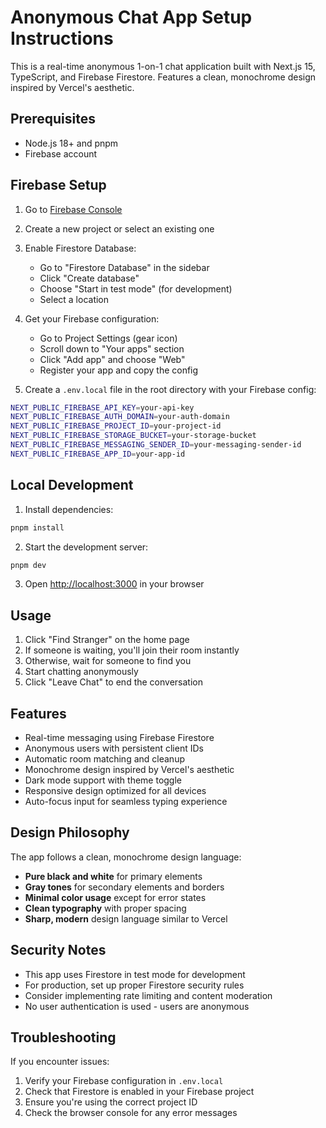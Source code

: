 # Anonymous Chat App Setup Instructions

This is a real-time anonymous 1-on-1 chat application built with Next.js 15, TypeScript, and Firebase Firestore. Features a clean, monochrome design inspired by Vercel's aesthetic.

## Prerequisites

- Node.js 18+ and pnpm
- Firebase account

## Firebase Setup

1. Go to [Firebase Console](https://console.firebase.google.com/)
2. Create a new project or select an existing one
3. Enable Firestore Database:
   - Go to "Firestore Database" in the sidebar
   - Click "Create database"
   - Choose "Start in test mode" (for development)
   - Select a location

4. Get your Firebase configuration:
   - Go to Project Settings (gear icon)
   - Scroll down to "Your apps" section
   - Click "Add app" and choose "Web"
   - Register your app and copy the config

5. Create a `.env.local` file in the root directory with your Firebase config:

```bash
NEXT_PUBLIC_FIREBASE_API_KEY=your-api-key
NEXT_PUBLIC_FIREBASE_AUTH_DOMAIN=your-auth-domain
NEXT_PUBLIC_FIREBASE_PROJECT_ID=your-project-id
NEXT_PUBLIC_FIREBASE_STORAGE_BUCKET=your-storage-bucket
NEXT_PUBLIC_FIREBASE_MESSAGING_SENDER_ID=your-messaging-sender-id
NEXT_PUBLIC_FIREBASE_APP_ID=your-app-id
```

## Local Development

1. Install dependencies:
```bash
pnpm install
```

2. Start the development server:
```bash
pnpm dev
```

3. Open [http://localhost:3000](http://localhost:3000) in your browser

## Usage

1. Click "Find Stranger" on the home page
2. If someone is waiting, you'll join their room instantly
3. Otherwise, wait for someone to find you
4. Start chatting anonymously
5. Click "Leave Chat" to end the conversation

## Features

- Real-time messaging using Firebase Firestore
- Anonymous users with persistent client IDs
- Automatic room matching and cleanup
- Monochrome design inspired by Vercel's aesthetic
- Dark mode support with theme toggle
- Responsive design optimized for all devices
- Auto-focus input for seamless typing experience

## Design Philosophy

The app follows a clean, monochrome design language:
- **Pure black and white** for primary elements
- **Gray tones** for secondary elements and borders
- **Minimal color usage** except for error states
- **Clean typography** with proper spacing
- **Sharp, modern** design language similar to Vercel


## Security Notes

- This app uses Firestore in test mode for development
- For production, set up proper Firestore security rules
- Consider implementing rate limiting and content moderation
- No user authentication is used - users are anonymous

## Troubleshooting

If you encounter issues:

1. Verify your Firebase configuration in `.env.local`
2. Check that Firestore is enabled in your Firebase project
3. Ensure you're using the correct project ID
4. Check the browser console for any error messages
